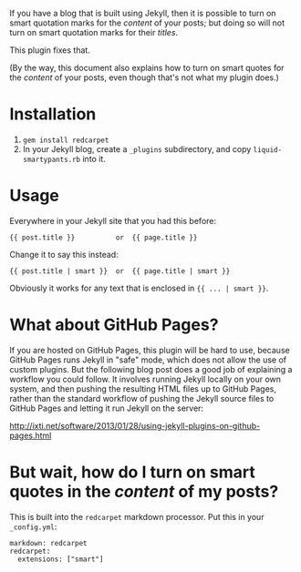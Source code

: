 If you have a blog that is built using Jekyll, then it is possible to turn on
smart quotation marks for the *content* of your posts; but doing so will not
turn on smart quotation marks for their *titles*.

This plugin fixes that.

(By the way, this document also explains how to turn on smart quotes for the
*content* of your posts, even though that's not what my plugin does.)

Installation
============

1. `gem install redcarpet`
2. In your Jekyll blog, create a `_plugins` subdirectory, and copy
   `liquid-smartypants.rb` into it.

Usage
=====

Everywhere in your Jekyll site that you had this before:

    {{ post.title }}          or  {{ page.title }}

Change it to say this instead:

    {{ post.title | smart }}  or  {{ page.title | smart }}

Obviously it works for any text that is enclosed in `{{ ... | smart }}`.

What about GitHub Pages?
========================

If you are hosted on GitHub Pages, this plugin will be hard to use, because
GitHub Pages runs Jekyll in "safe" mode, which does not allow the use of custom
plugins.  But the following blog post does a good job of explaining a workflow
you could follow.  It involves running Jekyll locally on your own system, and
then pushing the resulting HTML files up to GitHub Pages, rather than the
standard workflow of pushing the Jekyll source files to GitHub Pages and
letting it run Jekyll on the server:

<http://ixti.net/software/2013/01/28/using-jekyll-plugins-on-github-pages.html>

But wait, how do I turn on smart quotes in the *content* of my posts?
=====================================================================

This is built into the `redcarpet` markdown processor.  Put this in your
`_config.yml`:

    markdown: redcarpet
    redcarpet:
      extensions: ["smart"]

